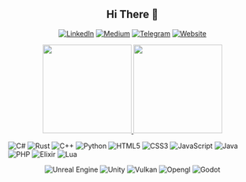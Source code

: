 
<h2 align="center"> Hi There 👋 </h1>


<p align="center">
<a href="https://linkedin.com/in/timon-post-714a9482"><img alt="LinkedIn" src="https://img.shields.io/badge/linkedin-%230077B5.svg?style=for-the-badge&logo=linkedin&logoColor=white"/></a>
<a href="https://timonpost.medium.com/"><img alt="Medium" src="https://img.shields.io/badge/Medium-%23000000.svg?style=for-the-badge&logo=Medium&logoColor=white"/></a>  
<a href="https://t.me/TimonPost"><img alt="Telegram" src="https://img.shields.io/badge/Telegram-2CA5E0?style=for-the-badge&logo=telegram&logoColor=white" /></a> 
  <a href="https://www.notion.so/Timon-Post-975aab17cc5c420f9c3163b6573b256b"><img alt="Website" src="https://img.shields.io/badge/My%20website-%230077B5.svg?style=for-the-badge" /></a> 
  
  
</p>

<p align="center">
<a href="https://github.com/TimonPost">
  <img height="180em" src="https://github-readme-stats-eight-theta.vercel.app/api?username=TimonPost&show_icons=true&theme=algolia&include_all_commits=true&count_private=true"/>
  <img height="180em" src="https://github-readme-stats-eight-theta.vercel.app/api/top-langs/?username=TimonPost&layout=compact&langs_count=8&theme=algolia"/>
</a>
</p>

<img alt="C#" src="https://img.shields.io/badge/c%23-%23239120.svg?style=for-the-badge&logo=c-sharp&logoColor=white"/> <img alt="Rust" src="https://img.shields.io/badge/rust-%23000000.svg?style=for-the-badge&logo=rust&logoColor=white"/> <img alt="C++" src="https://img.shields.io/badge/c++-%2300599C.svg?style=for-the-badge&logo=c%2B%2B&logoColor=white"/> <img alt="Python" src="https://img.shields.io/badge/python-%2314354C.svg?style=for-the-badge&logo=python&logoColor=white"/> <img alt="HTML5" src="https://img.shields.io/badge/html5-%23E34F26.svg?style=for-the-badge&logo=html5&logoColor=white"/> <img alt="CSS3" src="https://img.shields.io/badge/css3-%231572B6.svg?style=for-the-badge&logo=css3&logoColor=white"/> <img alt="JavaScript" src="https://img.shields.io/badge/javascript-%23323330.svg?style=for-the-badge&logo=javascript&logoColor=%23F7DF1E"/> <img alt="Java" src="https://img.shields.io/badge/java-%23ED8B00.svg?style=for-the-badge&logo=java&logoColor=white"/> <img alt="PHP" src="https://img.shields.io/badge/php-%23777BB4.svg?style=for-the-badge&logo=php&logoColor=white"/> <img alt="Elixir" src="https://img.shields.io/badge/elixir-%234B275F.svg?style=for-the-badge&logo=elixir&logoColor=white"/> <img alt="Lua" src="https://img.shields.io/badge/lua-%232C2D72.svg?style=for-the-badge&logo=lua&logoColor=white"/>

<p align="center">
<img alt="Unreal Engine" src="https://img.shields.io/badge/unrealengine-%23313131.svg?style=for-the-badge&logo=unrealengine&logoColor=white"/> <img alt="Unity" src="https://img.shields.io/badge/unity-%23000000.svg?style=for-the-badge&logo=unity&logoColor=white"/> <img alt="Vulkan" src="https://img.shields.io/badge/-vulkan-555?logo=vulkan&style=for-the-badge"/> <img alt="Opengl" src="https://img.shields.io/badge/-opengl-555?logo=opengl&style=for-the-badge"/> <img alt="Godot" src="https://img.shields.io/badge/-godot-555?logo=godotengine&style=for-the-badge"/>
</p>  
  
  
